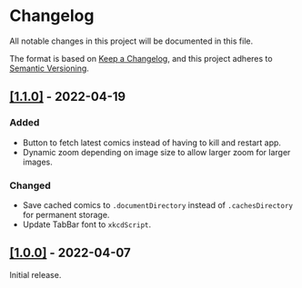 # Changelog
All notable changes in this project will be documented in this file.

The format is based on [Keep a Changelog](https://keepachangelog.com/en/1.0.0/), and this project adheres to [Semantic Versioning](https://semver.org/spec/v2.0.0.html).

## [[1.1.0]](https://github.com/defCoding/xkcd-browser-ios/releases/tag/v1.1.0) - 2022-04-19
### Added
- Button to fetch latest comics instead of having to kill and restart app.
- Dynamic zoom depending on image size to allow larger zoom for larger images.

### Changed
- Save cached comics to `.documentDirectory` instead of `.cachesDirectory` for permanent storage.
- Update TabBar font to `xkcdScript`.

## [[1.0.0]](https://github.com/defCoding/xkcd-browser-ios/releases/tag/v1.0.0) - 2022-04-07
Initial release.
